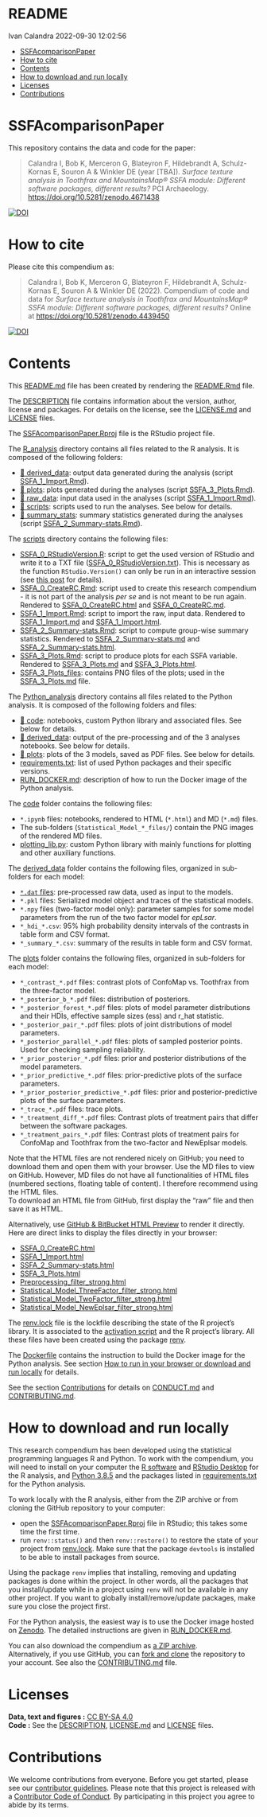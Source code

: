 README
================
Ivan Calandra
2022-09-30 12:02:56

-   <a href="#ssfacomparisonpaper"
    id="toc-ssfacomparisonpaper">SSFAcomparisonPaper</a>
-   <a href="#how-to-cite" id="toc-how-to-cite">How to cite</a>
-   <a href="#contents" id="toc-contents">Contents</a>
-   <a href="#how-to-download-and-run-locally"
    id="toc-how-to-download-and-run-locally">How to download and run
    locally</a>
-   <a href="#licenses" id="toc-licenses">Licenses</a>
-   <a href="#contributions" id="toc-contributions">Contributions</a>

<!-- README.md is generated from README.Rmd. Please edit that file -->

# SSFAcomparisonPaper

This repository contains the data and code for the paper:

> Calandra I, Bob K, Merceron G, Blateyron F, Hildebrandt A,
> Schulz-Kornas E, Souron A & Winkler DE (year \[TBA\]). *Surface
> texture analysis in Toothfrax and MountainsMap® SSFA module: Different
> software packages, different results?* PCI Archaeology.
> <https://doi.org/10.5281/zenodo.4671438>

[![DOI](https://zenodo.org/badge/DOI/10.5281/zenodo.4671438.svg)](https://doi.org/10.5281/zenodo.4671438)

# How to cite

Please cite this compendium as:

> Calandra I, Bob K, Merceron G, Blateyron F, Hildebrandt A,
> Schulz-Kornas E, Souron A & Winkler DE (2022). Compendium of code and
> data for *Surface texture analysis in Toothfrax and MountainsMap® SSFA
> module: Different software packages, different results?* Online at
> <https://doi.org/10.5281/zenodo.4439450>

[![DOI](https://zenodo.org/badge/DOI/10.5281/zenodo.4439450.svg)](https://doi.org/10.5281/zenodo.4439450)

# Contents

This [README.md](/README.md) file has been created by rendering the
[README.Rmd](/README.Rmd) file.

The [DESCRIPTION](/DESCRIPTION) file contains information about the
version, author, license and packages. For details on the license, see
the [LICENSE.md](/LICENSE.md) and [LICENSE](/LICENSE) files.

The [SSFAcomparisonPaper.Rproj](/SSFAcomparisonPaper.Rproj) file is the
RStudio project file.

The [R_analysis](/R_analysis) directory contains all files related to
the R analysis. It is composed of the following folders:

-   [:file_folder: derived_data](/R_analysis/derived_data): output data
    generated during the analysis (script
    [SSFA_1\_Import.Rmd](/R_analysis/scripts/SSFA_1_Import.Rmd)).  
-   [:file_folder: plots](/R_analysis/plots): plots generated during the
    analyses (script
    [SSFA_3\_Plots.Rmd](/R_analysis/scripts/SSFA_3_Plots.Rmd)).  
-   [:file_folder: raw_data](/R_analysis/raw_data): input data used in
    the analyses (script
    [SSFA_1\_Import.Rmd](/R_analysis/scripts/SSFA_1_Import.Rmd)).  
-   [:file_folder: scripts](/R_analysis/scripts): scripts used to run
    the analyses. See below for details.  
-   [:file_folder: summary_stats](/R_analysis/summary_stats): summary
    statistics generated during the analyses (script
    [SSFA_2\_Summary-stats.Rmd](/R_analysis/scripts/SSFA_2_Summary-stats.Rmd)).

The [scripts](/R_analysis/scripts) directory contains the following
files:

-   [SSFA_0\_RStudioVersion.R](/R_analysis/scripts/SSFA_0_RStudioVersion.R):
    script to get the used version of RStudio and write it to a TXT file
    ([SSFA_0\_RStudioVersion.txt](/R_analysis/scripts/SSFA_0_RStudioVersion.txt)).
    This is necessary as the function `RStudio.Version()` can only be
    run in an interactive session (see [this
    post](https://community.rstudio.com/t/rstudio-version-not-found-on-knit/8088)
    for details).
-   [SSFA_0\_CreateRC.Rmd](/R_analysis/scripts/SSFA_0_CreateRC.Rmd):
    script used to create this research compendium - it is not part of
    the analysis *per se* and is not meant to be run again. Rendered to
    [SSFA_0\_CreateRC.html](/R_analysis/scripts/SSFA_0_CreateRC.html)
    and [SSFA_0\_CreateRC.md](/R_analysis/scripts/SSFA_0_CreateRC.md).  
-   [SSFA_1\_Import.Rmd](/R_analysis/scripts/SSFA_1_Import.Rmd): script
    to import the raw, input data. Rendered to
    [SSFA_1\_Import.md](/R_analysis/scripts/SSFA_1_Import.md) and
    [SSFA_1\_Import.html](/R_analysis/scripts/SSFA_1_Import.html).  
-   [SSFA_2\_Summary-stats.Rmd](/R_analysis/scripts/SSFA_2_Summary-stats.Rmd):
    script to compute group-wise summary statistics. Rendered to
    [SSFA_2\_Summary-stats.md](/R_analysis/scripts/SSFA_2_Summary-stats.md)
    and
    [SSFA_2\_Summary-stats.html](/R_analysis/scripts/SSFA_2_Summary-stats.html).  
-   [SSFA_3\_Plots.Rmd](/R_analysis/scripts/SSFA_3_Plots.Rmd): script to
    produce plots for each SSFA variable. Rendered to
    [SSFA_3\_Plots.md](/R_analysis/scripts/SSFA_3_Plots.md) and
    [SSFA_3\_Plots.html](/R_analysis/scripts/SSFA_3_Plots.html).  
-   [SSFA_3\_Plots_files](/R_analysis/scripts/SSFA_3_Plots_files/figure-gfm/):
    contains PNG files of the plots; used in the
    [SSFA_3\_Plots.md](/R_analysis/scripts/SSFA_3_Plots.md) file.

The [Python_analysis](/Python_analysis) directory contains all files
related to the Python analysis. It is composed of the following folders
and files:

-   [:file_folder: code](/Python_analysis/code): notebooks, custom
    Python library and associated files. See below for details.  
-   [:file_folder: derived_data](/Python_analysis/derived_data): output
    of the pre-processing and of the 3 analyses notebooks. See below for
    details.
-   [:file_folder: plots](/Python_analysis/plots): plots of the 3
    models, saved as PDF files. See below for details.  
-   [requirements.txt](/Python_analysis/requirements.txt): list of used
    Python packages and their specific versions.  
-   [RUN_DOCKER.md](/Python_analysis/RUN_DOCKER.md): description of how
    to run the Docker image of the Python analysis.

The [code](/Python_analysis/code) folder contains the following files:

-   `*.ipynb` files: notebooks, rendered to HTML (`*.html`) and MD
    (`*.md`) files.  
-   The sub-folders (`Statistical_Model_*_files/`) contain the PNG
    images of the rendered MD files.  
-   [plotting_lib.py](/Python_analysis/code/plotting_lib.py): custom
    Python library with mainly functions for plotting and other
    auxiliary functions.

The [derived_data](/Python_analysis/derived_data) folder contains the
following files, organized in sub-folders for each model:

-   [`*.dat` files](/Python_analysis/derived_data/preprocessing):
    pre-processed raw data, used as input to the models.  
-   `*.pkl` files: Serialized model object and traces of the statistical
    models.  
-   `*.npy` files (two-factor model only): parameter samples for some
    model parameters from the run of the two factor model for
    *epLsar*.  
-   `*_hdi_*.csv`: 95% high probability density intervals of the
    contrasts in table form and CSV format.  
-   `*_summary_*.csv`: summary of the results in table form and CSV
    format.

The [plots](/Python_analysis/plots) folder contains the following files,
organized in sub-folders for each model:

-   `*_contrast_*.pdf` files: contrast plots of ConfoMap vs. Toothfrax
    from the three-factor model.  
-   `*_posterior_b_*.pdf` files: distribution of posteriors.  
-   `*_posterior_forest_*.pdf` files: plots of model parameter
    distributions and their HDIs, effective sample sizes (ess) and r_hat
    statistic.  
-   `*_posterior_pair_*.pdf` files: plots of joint distributions of
    model parameters.  
-   `*_posterior_parallel_*.pdf` files: plots of sampled posterior
    points. Used for checking sampling reliability.  
-   `*_prior_posterior_*.pdf` files: prior and posterior distributions
    of the model parameters.  
-   `*_prior_predictive_*.pdf` files: prior-predictive plots of the
    surface parameters.  
-   `*_prior_posterior_predictive_*.pdf` files: prior and
    posterior-predictive plots of the surface parameters.  
-   `*_trace_*.pdf` files: trace plots.  
-   `*_treatment_diff_*.pdf` files: Contrast plots of treatment pairs
    that differ between the software packages.  
-   `*_treatment_pairs_*.pdf` files: Contrast plots of treatment pairs
    for ConfoMap and Toothfrax from the two-factor and NewEplsar models.

Note that the HTML files are not rendered nicely on GitHub; you need to
download them and open them with your browser. Use the MD files to view
on GitHub. However, MD files do not have all functionalities of HTML
files (numbered sections, floating table of content). I therefore
recommend using the HTML files.  
To download an HTML file from GitHub, first display the “raw” file and
then save it as HTML.

Alternatively, use [GitHub & BitBucket HTML
Preview](https://htmlpreview.github.io/) to render it directly.  
Here are direct links to display the files directly in your browser:

-   [SSFA_0\_CreateRC.html](http://htmlpreview.github.io/?https://github.com/tracer-monrepos/SSFAcomparisonPaper/blob/master/R_analysis/scripts/SSFA_0_CreateRC.html)
-   [SSFA_1\_Import.html](http://htmlpreview.github.io/?https://github.com/tracer-monrepos/SSFAcomparisonPaper/blob/master/R_analysis/scripts/SSFA_1_Import.html)  
-   [SSFA_2\_Summary-stats.html](http://htmlpreview.github.io/?https://github.com/tracer-monrepos/SSFAcomparisonPaper/blob/master/R_analysis/scripts/SSFA_2_Summary-stats.html)  
-   [SSFA_3\_Plots.html](http://htmlpreview.github.io/?https://github.com/tracer-monrepos/SSFAcomparisonPaper/blob/master/R_analysis/scripts/SSFA_3_Plots.html)  
-   [Preprocessing_filter_strong.html](http://htmlpreview.github.io/?https://github.com/tracer-monrepos/SSFAcomparisonPaper/blob/master/Python_analysis/code/Preprocessing_filter_strong.html)
-   [Statistical_Model_ThreeFactor_filter_strong.html](http://htmlpreview.github.io/?https://github.com/tracer-monrepos/SSFAcomparisonPaper/blob/master/Python_analysis/code/Statistical_Model_ThreeFactor_filter_strong.html)  
-   [Statistical_Model_TwoFactor_filter_strong.html](http://htmlpreview.github.io/?https://github.com/tracer-monrepos/SSFAcomparisonPaper/blob/master/Python_analysis/code/Statistical_Model_TwoFactor_filter_strong.html)  
-   [Statistical_Model_NewEplsar_filter_strong.html](http://htmlpreview.github.io/?https://github.com/tracer-monrepos/SSFAcomparisonPaper/blob/master/Python_analysis/code/Statistical_Model_NewEplsar_filter_strong.html)

The [renv.lock](/renv.lock) file is the lockfile describing the state of
the R project’s library. It is associated to the [activation
script](/renv/activate.R) and the R project’s library. All these files
have been created using the package
[renv](https://rstudio.github.io/renv/index.html).

The [Dockerfile](/Dockerfile) contains the instruction to build the
Docker image for the Python analysis. See section [How to run in your
browser or download and run
locally](#how-to-run-in-your-browser-or-download-and-run-locally) for
details.

See the section [Contributions](#contributions) for details on
[CONDUCT.md](/CONDUCT.md) and [CONTRIBUTING.md](CONTRIBUTING.md).

# How to download and run locally

This research compendium has been developed using the statistical
programming languages R and Python. To work with the compendium, you
will need to install on your computer the [R
software](https://cloud.r-project.org/) and [RStudio
Desktop](https://rstudio.com/products/rstudio/download/) for the R
analysis, and [Python
3.8.5](https://www.python.org/downloads/release/python-385/) and the
packages listed in [requirements.txt](/Python_analysis/requirements.txt)
for the Python analysis.

To work locally with the R analysis, either from the ZIP archive or from
cloning the GitHub repository to your computer:

-   open the [SSFAcomparisonPaper.Rproj](/SSFAcomparisonPaper.Rproj)
    file in RStudio; this takes some time the first time.  
-   run `renv::status()` and then `renv::restore()` to restore the state
    of your project from [renv.lock](/renv.lock). Make sure that the
    package `devtools` is installed to be able to install packages from
    source.

Using the package `renv` implies that installing, removing and updating
packages is done within the project. In other words, all the packages
that you install/update while in a project using `renv` will not be
available in any other project. If you want to globally
install/remove/update packages, make sure you close the project first.

For the Python analysis, the easiest way is to use the Docker image
hosted on [Zenodo](https://doi.org/10.5281/zenodo.4302091). The detailed
instructions are given in
[RUN_DOCKER.md](/Python_analysis/RUN_DOCKER.md).

You can also download the compendium as [a ZIP
archive](https://github.com/tracer-monrepos/SSFAcomparisonPaper/archive/master.zip).  
Alternatively, if you use GitHub, you can [fork and
clone](https://happygitwithr.com/fork-and-clone.html) the repository to
your account. See also the [CONTRIBUTING.md](CONTRIBUTING.md) file.

# Licenses

**Data, text and figures :** [CC BY-SA
4.0](https://creativecommons.org/licenses/by-sa/4.0/)  
**Code :** See the [DESCRIPTION](/DESCRIPTION),
[LICENSE.md](/LICENSE.md) and [LICENSE](/LICENSE) files.

# Contributions

We welcome contributions from everyone. Before you get started, please
see our [contributor guidelines](/CONTRIBUTING.md). Please note that
this project is released with a [Contributor Code of
Conduct](/CONDUCT.md). By participating in this project you agree to
abide by its terms.
